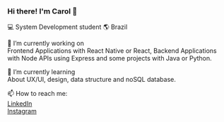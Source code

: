 ### Hi there! I'm Carol  👋

:computer: System Development student 🌎 Brazil

🔭 I’m currently working on <br/>
Frontend Applications with React Native or React, Backend Applications with Node APIs using Express and some projects with Java or Python.  

🌱 I’m currently learning <br/>
About UX/UI, design, data structure and noSQL database.

📫 How to reach me: <br/>
[LinkedIn](https://www.linkedin.com/in/carolina-quiterio-978419188/) <br/>
[Instagram](https://instagram.com/carolquiterio_)
